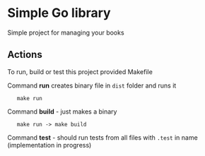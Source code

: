 # Simple Go library 

Simple project for managing your books


## Actions

To run, build or test this project provided Makefile

Command **run** creates binary file in `dist` folder and runs it
 ```
    make run
 ```

Command **build** - just makes a binary
 ```
    make run -> make build
 ```

Command **test** - should run tests from all files with `.test` in name 
(implementation in progress)
